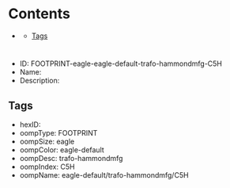 



Contents
========

* [](#)
	* [Tags](#tags)

# 

- ID: FOOTPRINT-eagle-eagle-default-trafo-hammondmfg-C5H
- Name: 
- Description: 

## Tags

- hexID: 
- oompType: FOOTPRINT
- oompSize: eagle
- oompColor: eagle-default
- oompDesc: trafo-hammondmfg
- oompIndex: C5H
- oompName: eagle-default/trafo-hammondmfg/C5H
